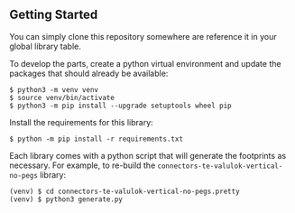 ## Getting Started

You can simply clone this repository somewhere are reference it in your global library table.

To develop the parts, create a python virtual environment and update the packages that should already be available:

```shell
$ python3 -m venv venv
$ source venv/bin/activate
$ python3 -m pip install --upgrade setuptools wheel pip
```

Install the requirements for this library:

```shell
$ python -m pip install -r requirements.txt
```

Each library comes with a python script that will generate the footprints as necessary. For example, to re-build the `connectors-te-valulok-vertical-no-pegs` library:

```shell
(venv) $ cd connectors-te-valulok-vertical-no-pegs.pretty
(venv) $ python3 generate.py
